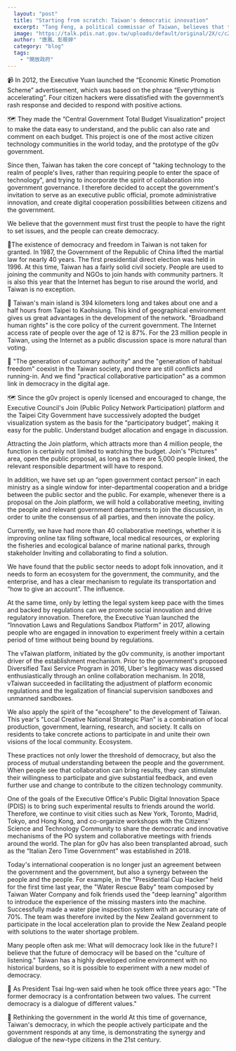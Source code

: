 ```yaml
---
  layout: "post"
  title: "Starting from scratch: Taiwan's democratic innovation"
  excerpt: "Tang Feng, a political commissar of Taiwan, believes that the most important thing is the spirit of public dialogue and collaboration."
  image: "https://talk.pdis.nat.gov.tw/uploads/default/original/2X/c/c2061a5cd697744724d0462de0dd744ce66aea4f.jpeg"
  author: "唐鳳、彭筱婷"
  category: "blog"
  tags: 
    - "開放政府"
---
```


📹 In 2012, the Executive Yuan launched the “Economic Kinetic Promotion Scheme” advertisement, which was based on the phrase “Everything is accelerating”. Four citizen hackers were dissatisfied with the government’s rash response and decided to respond with positive actions. 

🗺 They made the “Central Government Total Budget Visualization” project to make the data easy to understand, and the public can also rate and comment on each budget. This project is one of the most active citizen technology communities in the world today, and the prototype of the g0v government. 

 Since then, Taiwan has taken the core concept of "taking technology to the realm of people's lives, rather than requiring people to enter the space of technology", and trying to incorporate the spirit of collaboration into government governance. I therefore decided to accept the government's invitation to serve as an executive public official, promote administrative innovation, and create digital cooperation possibilities between citizens and the government. 

 We believe that the government must first trust the people to have the right to set issues, and the people can create democracy. 

📶The existence of democracy and freedom in Taiwan is not taken for granted. In 1987, the Government of the Republic of China lifted the martial law for nearly 40 years. The first presidential direct election was held in 1996. At this time, Taiwan has a fairly solid civil society. People are used to joining the community and NGOs to join hands with community partners. It is also this year that the Internet has begun to rise around the world, and Taiwan is no exception. 

🚅 Taiwan's main island is 394 kilometers long and takes about one and a half hours from Taipei to Kaohsiung. This kind of geographical environment gives us great advantages in the development of the network. "Broadband human rights" is the core policy of the current government. The Internet access rate of people over the age of 12 is 87%. For the 23 million people in Taiwan, using the Internet as a public discussion space is more natural than voting. 

🚸 "The generation of customary authority" and the "generation of habitual freedom" coexist in the Taiwan society, and there are still conflicts and running-in. And we find "practical collaborative participation" as a common link in democracy in the digital age. 

🗺 Since the g0v project is openly licensed and encouraged to change, the Executive Council's Join (Public Policy Network Participation) platform and the Taipei City Government have successively adopted the budget visualization system as the basis for the “participatory budget”, making it easy for the public. Understand budget allocation and engage in discussion. 

 Attracting the Join platform, which attracts more than 4 million people, the function is certainly not limited to watching the budget. Join's "Pictures" area, open the public proposal, as long as there are 5,000 people linked, the relevant responsible department will have to respond. 

 In addition, we have set up an “open government contact person” in each ministry as a single window for inter-departmental cooperation and a bridge between the public sector and the public. For example, whenever there is a proposal on the Join platform, we will hold a collaborative meeting, inviting the people and relevant government departments to join the discussion, in order to unite the consensus of all parties, and then innovate the policy. 

 Currently, we have had more than 40 collaborative meetings, whether it is improving online tax filing software, local medical resources, or exploring the fisheries and ecological balance of marine national parks, through stakeholder Inviting and collaborating to find a solution. 

We have found that the public sector needs to adopt folk innovation, and it needs to form an ecosystem for the government, the community, and the enterprise, and has a clear mechanism to regulate its transportation and “how to give an account”. The influence. 

 At the same time, only by letting the legal system keep pace with the times and backed by regulations can we promote social innovation and drive regulatory innovation. Therefore, the Executive Yuan launched the “Innovation Laws and Regulations Sandbox Platform” in 2017, allowing people who are engaged in innovation to experiment freely within a certain period of time without being bound by regulations. 

 The vTaiwan platform, initiated by the g0v community, is another important driver of the establishment mechanism. Prior to the government's proposed Diversified Taxi Service Program in 2016, Uber's legitimacy was discussed enthusiastically through an online collaboration mechanism. In 2018, vTaiwan succeeded in facilitating the adjustment of platform economic regulations and the legalization of financial supervision sandboxes and unmanned sandboxes. 

 We also apply the spirit of the "ecosphere" to the development of Taiwan. This year's "Local Creative National Strategic Plan" is a combination of local production, government, learning, research, and society. It calls on residents to take concrete actions to participate in and unite their own visions of the local community. Ecosystem. 

 These practices not only lower the threshold of democracy, but also the process of mutual understanding between the people and the government. When people see that collaboration can bring results, they can stimulate their willingness to participate and give substantial feedback, and even further use and change to contribute to the citizen technology community. 

 One of the goals of the Executive Office's Public Digital Innovation Space (PDIS) is to bring such experimental results to friends around the world. Therefore, we continue to visit cities such as New York, Toronto, Madrid, Tokyo, and Hong Kong, and co-organize workshops with the Citizens' Science and Technology Community to share the democratic and innovative mechanisms of the PO system and collaborative meetings with friends around the world. The plan for g0v has also been transplanted abroad, such as the “Italian Zero Time Government” was established in 2018. 

 Today's international cooperation is no longer just an agreement between the government and the government, but also a synergy between the people and the people. For example, in the "Presidential Cup Hacker" held for the first time last year, the "Water Rescue Baby" team composed by Taiwan Water Company and folk friends used the "deep learning" algorithm to introduce the experience of the missing masters into the machine. Successfully made a water pipe inspection system with an accuracy rate of 70%. The team was therefore invited by the New Zealand government to participate in the local acceleration plan to provide the New Zealand people with solutions to the water shortage problem. 

 Many people often ask me: What will democracy look like in the future? I believe that the future of democracy will be based on the "culture of listening." Taiwan has a highly developed online environment with no historical burdens, so it is possible to experiment with a new model of democracy. 

🎨 As President Tsai Ing-wen said when he took office three years ago: "The former democracy is a confrontation between two values. The current democracy is a dialogue of different values."

🗽 Rethinking the government in the world At this time of governance, Taiwan's democracy, in which the people actively participate and the government responds at any time, is demonstrating the synergy and dialogue of the new-type citizens in the 21st century. 
